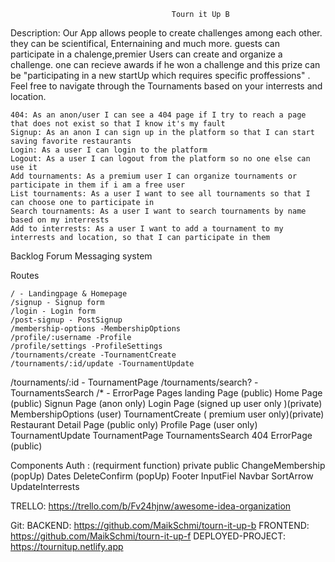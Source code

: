 
                                        Tourn it Up B
                        
Description: 
Our App allows people to create challenges among each other. they can be scientifical, Enternaining and much more.
guests can participate in a chalenge,premier Users can create and organize a challenge. one can recieve awards if he won a challenge and this prize can be  "participating in a new startUp which requires specific proffessions" .
Feel free to navigate through the Tournaments based on your interrests and location.


    404: As an anon/user I can see a 404 page if I try to reach a page that does not exist so that I know it's my fault
    Signup: As an anon I can sign up in the platform so that I can start saving favorite restaurants
    Login: As a user I can login to the platform 
    Logout: As a user I can logout from the platform so no one else can use it
    Add tournaments: As a premium user I can organize tournaments or participate in them if i am a free user 
    List tournaments: As a user I want to see all tournaments so that I can choose one to participate in
    Search tournaments: As a user I want to search tournaments by name based on my interrests 
    Add to interrests: As a user I want to add a tournament to my interrests and location, so that I can participate in them
    
Backlog
Forum
Messaging system

Routes

    / - Landingpage & Homepage 
    /signup - Signup form
    /login - Login form
    /post-signup - PostSignup
    /membership-options -MembershipOptions
    /profile/:username -Profile
    /profile/settings -ProfileSettings
    /tournaments/create -TournamentCreate
    /tournaments/:id/update -TournamentUpdate
   /tournaments/:id - TournamentPage
   /tournaments/search? -TournamentsSearch
   /* - ErrorPage
Pages
    landing Page (public)
    Home Page (public)
    Signun Page (anon only)
    Login Page (signed up user only )(private)
    MembershipOptions (user)
    TournamentCreate ( premium user only)(private)
    Restaurant Detail Page (public only)
    Profile Page (user only)
    TournamentUpdate
    TournamentPage
    TournamentsSearch
    404 ErrorPage (public)

Components
Auth : (requirment function)
  private
  public
ChangeMembership  (popUp)
Dates
DeleteConfirm (popUp)
Footer
InputFiel
Navbar
SortArrow
UpdateInterrests


TRELLO:
https://trello.com/b/Fv24hjnw/awesome-idea-organization

Git:
BACKEND: https://github.com/MaikSchmi/tourn-it-up-b
FRONTEND: https://github.com/MaikSchmi/tourn-it-up-f
DEPLOYED-PROJECT: https://tournitup.netlify.app

